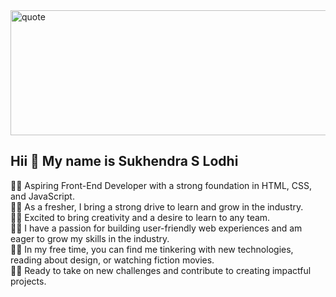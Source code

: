

<img src="https://images.unsplash.com/photo-1504805572947-34fad45aed93?ixlib=rb-     4.0.3&ixid=MnwxMjA3fDB8MHxwaG90by1wYWdlfHx8fGVufDB8fHx8&auto=format&fit=crop&w=870&q=80" alt="quote" width="600" height="200" border-radius="25px">



Hii 👋 My name is Sukhendra S Lodhi
-----------------------------------
🧑‍💻 Aspiring Front-End Developer with a strong foundation in HTML, CSS, and JavaScript. <br>
🧑‍💻 As a fresher, I bring a strong drive to learn and grow in the industry. <br>
🧑‍💻 Excited to bring creativity and a desire to learn to any team. <br>
🧑‍💻 I have a passion for building user-friendly web experiences and am eager to grow my skills in the industry. <br>
🧑‍💻 In my free time, you can find me tinkering with new technologies, reading about design, or watching fiction movies. <br>
🧑‍💻 Ready to take on new challenges and contribute to creating impactful projects. <br>

